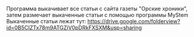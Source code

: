 Программа выкачивает все статьи с сайта газеты "Орские хроники", затем размечает выкаченные статьи с помощью программы MyStem
Выкаченные статьи лежат тут: https://drive.google.com/folderview?id=0B5CIZTx78m9ATGZiV0pDRkFXSXM&usp=sharing

